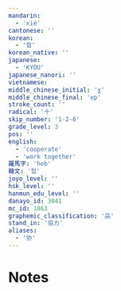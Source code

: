 ```yaml
---
mandarin:
  - 'xié'
cantonese: ''
korean:
  - '협'
korean_native: ''
japanese:
  - 'KYOU'
japanese_nanori: ''
vietnamese:
middle_chinese_initial: 'ɣ'
middle_chinese_final: 'ep'
stroke_count: ''
radical: '十'
skip_number: '1-2-6'
grade_level: 3
pos: ''
english:
  - 'cooperate'
  - 'work together'
羅馬字: 'heb'
韓文: '헙'
joyo_level: ''
hsk_level: ''
hanmun_edu_level: ''
danayo_id: 3041
mc_id: 1863
graphemic_classification: '劦'
stand_in: '協力'
aliases:
  - '协'
---
```


# Notes
